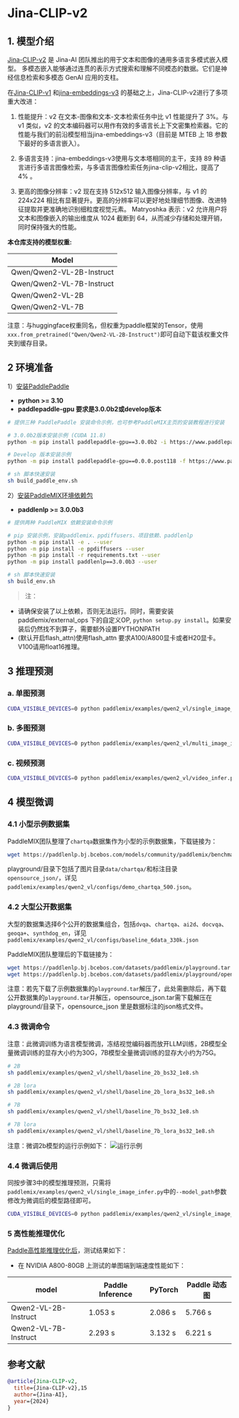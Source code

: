 # Jina-CLIP-v2

## 1. 模型介绍

[Jina-CLIP-v2](https://huggingface.co/jinaai/jina-clip-v2) 是 Jina-AI 团队推出的用于文本和图像的通用多语言多模式嵌入模型。
多模态嵌入能够通过连贯的表示方式搜索和理解不同模态的数据。它们是神经信息检索和多模态 GenAI 应用的支柱。

在[Jina-CLIP-v1](https://huggingface.co/jinaai/jina-clip-v1) 和[jina-embeddings-v3](https://huggingface.co/jinaai/jina-embeddings-v3) 的基础之上，Jina-CLIP-v2进行了多项重大改进：


1. 性能提升：v2 在文本-图像和文本-文本检索任务中比 v1 性能提升了 3%。与 v1 类似，v2 的文本编码器可以用作有效的多语言长上下文密集检索器。它的性能与我们的前沿模型相当jina-embeddings-v3（目前是 MTEB 上 1B 参数下最好的多语言嵌入）。

2. 多语言支持：jina-embeddings-v3使用与文本塔相同的主干，支持 89 种语言进行多语言图像检索，与多语言图像检索任务jina-clip-v2相比，提高了 4% 。   

3. 更高的图像分辨率：v2 现在支持 512x512 输入图像分辨率，与 v1 的 224x224 相比有显著提升。更高的分辨率可以更好地处理细节图像、改进特征提取并更准确地识别细粒度视觉元素。
Matryoshka 表示：v2 允许用户将文本和图像嵌入的输出维度从 1024 截断到 64，从而减少存储和处理开销，同时保持强大的性能。

**本仓库支持的模型权重:**

| Model              |
|--------------------|
| Qwen/Qwen2-VL-2B-Instruct  |
| Qwen/Qwen2-VL-7B-Instruct  |
| Qwen/Qwen2-VL-2B  |
| Qwen/Qwen2-VL-7B  |

注意：与huggingface权重同名，但权重为paddle框架的Tensor，使用`xxx.from_pretrained("Qwen/Qwen2-VL-2B-Instruct")`即可自动下载该权重文件夹到缓存目录。


## 2 环境准备
1）[安装PaddlePaddle](https://github.com/PaddlePaddle/PaddleMIX?tab=readme-ov-file#3-%EF%B8%8F%E5%AE%89%E8%A3%85paddlepaddle)
- **python >= 3.10**
- **paddlepaddle-gpu 要求是3.0.0b2或develop版本**
```bash
# 提供三种 PaddlePaddle 安装命令示例，也可参考PaddleMIX主页的安装教程进行安装

# 3.0.0b2版本安装示例 (CUDA 11.8)
python -m pip install paddlepaddle-gpu==3.0.0b2 -i https://www.paddlepaddle.org.cn/packages/stable/cu118/

# Develop 版本安装示例
python -m pip install paddlepaddle-gpu==0.0.0.post118 -f https://www.paddlepaddle.org.cn/whl/linux/gpu/develop.html

# sh 脚本快速安装
sh build_paddle_env.sh
```

2）[安装PaddleMIX环境依赖包](https://github.com/PaddlePaddle/PaddleMIX?tab=readme-ov-file#3-%EF%B8%8F%E5%AE%89%E8%A3%85paddlepaddle)
- **paddlenlp >= 3.0.0b3**

```bash
# 提供两种 PaddleMIX 依赖安装命令示例

# pip 安装示例，安装paddlemix、ppdiffusers、项目依赖、paddlenlp
python -m pip install -e . --user
python -m pip install -e ppdiffusers --user
python -m pip install -r requirements.txt --user
python -m pip install paddlenlp==3.0.0b3 --user

# sh 脚本快速安装
sh build_env.sh
```

> 注：
* 请确保安装了以上依赖，否则无法运行。同时，需要安装 paddlemix/external_ops 下的自定义OP, `python setup.py install`。如果安装后仍然找不到算子，需要额外设置PYTHONPATH
* (默认开启flash_attn)使用flash_attn 要求A100/A800显卡或者H20显卡。V100请用float16推理。

## 3 推理预测

### a. 单图预测
```bash
CUDA_VISIBLE_DEVICES=0 python paddlemix/examples/qwen2_vl/single_image_infer.py
```

### b. 多图预测
```bash
CUDA_VISIBLE_DEVICES=0 python paddlemix/examples/qwen2_vl/multi_image_infer.py
```

### c. 视频预测
```bash
CUDA_VISIBLE_DEVICES=0 python paddlemix/examples/qwen2_vl/video_infer.py
```

## 4 模型微调

### 4.1 小型示例数据集

PaddleMIX团队整理了`chartqa`数据集作为小型的示例数据集，下载链接为：

```bash
wget https://paddlenlp.bj.bcebos.com/models/community/paddlemix/benchmark/playground.tar # 1.0G
```
playground/目录下包括了图片目录`data/chartqa/`和标注目录`opensource_json/`，详见`paddlemix/examples/qwen2_vl/configs/demo_chartqa_500.json`。


### 4.2 大型公开数据集

大型的数据集选择6个公开的数据集组合，包括`dvqa`、`chartqa`、`ai2d`、`docvqa`、`geoqa+`、`synthdog_en`，详见`paddlemix/examples/qwen2_vl/configs/baseline_6data_330k.json`

PaddleMIX团队整理后的下载链接为：
```bash
wget https://paddlenlp.bj.bcebos.com/datasets/paddlemix/playground.tar # 50G
wget https://paddlenlp.bj.bcebos.com/datasets/paddlemix/playground/opensource_json.tar
```

注意：若先下载了示例数据集的`playground.tar`解压了，此处需删除后，再下载公开数据集的`playground.tar`并解压，opensource_json.tar需下载解压在playground/目录下，opensource_json 里是数据标注的json格式文件。

### 4.3 微调命令

注意：此微调训练为语言模型微调，冻结视觉编码器而放开LLM训练，2B模型全量微调训练的显存大小约为30G，7B模型全量微调训练的显存大小约为75G。

```bash
# 2B
sh paddlemix/examples/qwen2_vl/shell/baseline_2b_bs32_1e8.sh

# 2B lora
sh paddlemix/examples/qwen2_vl/shell/baseline_2b_lora_bs32_1e8.sh

# 7B
sh paddlemix/examples/qwen2_vl/shell/baseline_7b_bs32_1e8.sh

# 7B lora
sh paddlemix/examples/qwen2_vl/shell/baseline_7b_lora_bs32_1e8.sh
```

注意：微调2b模型的运行示例如下：
![运行示例](../../demo_images/qwen2-vl-2b-lora-ft.png)


### 4.4 微调后使用

同按步骤3中的模型推理预测，只需将`paddlemix/examples/qwen2_vl/single_image_infer.py`中的`--model_path`参数修改为微调后的模型路径即可。

```bash
CUDA_VISIBLE_DEVICES=0 python paddlemix/examples/qwen2_vl/single_image_infer.py
```

### 5 高性能推理优化

[Paddle高性能推理优化后](../../../deploy/qwen2_vl/)，测试结果如下：

- 在 NVIDIA A800-80GB 上测试的单图端到端速度性能如下：

| model                  | Paddle Inference|    PyTorch   | Paddle 动态图 |
| ---------------------- | --------------- | ------------ | ------------ |
| Qwen2-VL-2B-Instruct   |      1.053 s     |     2.086 s   |   5.766 s   |
| Qwen2-VL-7B-Instruct   |      2.293 s     |     3.132 s   |   6.221 s   |



## 参考文献
```BibTeX
@article{Jina-CLIP-v2,
  title={Jina-CLIP-v2},15
  author={Jina-AI},
  year={2024}
}
```